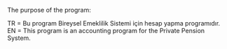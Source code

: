 The purpose of the program:

TR = Bu program Bireysel Emeklilik Sistemi için hesap yapma programıdır.
EN = This program is an accounting program for the Private Pension System.
